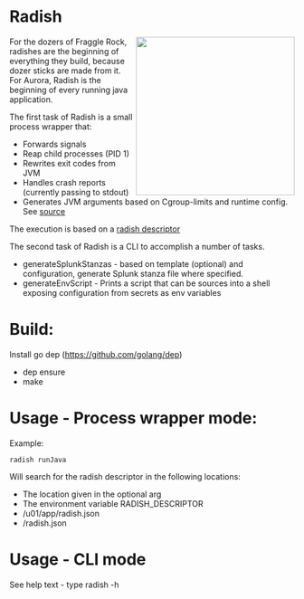 # Radish
<img align="right" width=280px src="https://images.pexels.com/photos/244393/pexels-photo-244393.jpeg?cs=srgb&dl=close-up-colors-farm-produce-244393.jpg&fm=jpg">
For the dozers of Fraggle Rock, radishes are the beginning of everything they build, because dozer sticks are made from it.
For Aurora, Radish is the beginning of every running java application. 

The first task of Radish is a small process wrapper that:

* Forwards signals
* Reap child processes (PID 1)
* Rewrites exit codes from JVM
* Handles crash reports (currently passing to stdout)
* Generates JVM arguments based on Cgroup-limits and runtime config. See [source](pkg/executor/java_options.go)

The execution is based on a [radish descriptor](pkg/executor/testdata/testconfig.json)

The second task of Radish is a CLI to accomplish a number of tasks.

* generateSplunkStanzas - based on template (optional) and configuration, generate Splunk stanza file where specified.
* generateEnvScript - Prints a script that can be sources into a shell exposing configuration from secrets as env variables


# Build:

Install go dep (https://github.com/golang/dep)

* dep ensure
* make


# Usage - Process wrapper mode:

Example:

`radish runJava`

Will search for the radish descriptor in the following locations:

* The location given in the optional arg
* The environment variable RADISH_DESCRIPTOR
* /u01/app/radish.json
* /radish.json

# Usage - CLI mode

See help text - type radish -h

